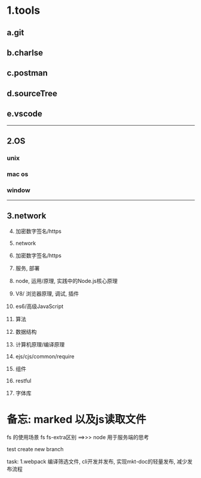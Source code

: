 # 1.tools
## a.git
## b.charlse
## c.postman
## d.sourceTree
## e.vscode
---
## 2.OS
### unix
### mac os
### window
---
## 3.network
4. 加密数字签名/https

3. network
4. 加密数字签名/https

5. 服务, 部署

6. node, 运用/原理, 实践中的Node.js核心原理
7. V8/ 浏览器原理, 调试, 插件
8. es6/高级JavaScript
9. 算法
10. 数据结构
11. 计算机原理/编译原理
12. ejs/cjs/common/require
13. 组件
14. restful
15. 字体库



# 备忘: marked 以及js读取文件
fs 的使用场景
fs fs-extra区别 ==>>>
node 用于服务端的思考

test create new branch

task:
1.webpack 编译筛选文件, cli开发并发布, 实现mkt-doc的轻量发布, 减少发布流程
